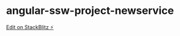 # angular-ssw-project-newservice

[Edit on StackBlitz ⚡️](https://stackblitz.com/edit/angular-ssw-project-newservice)